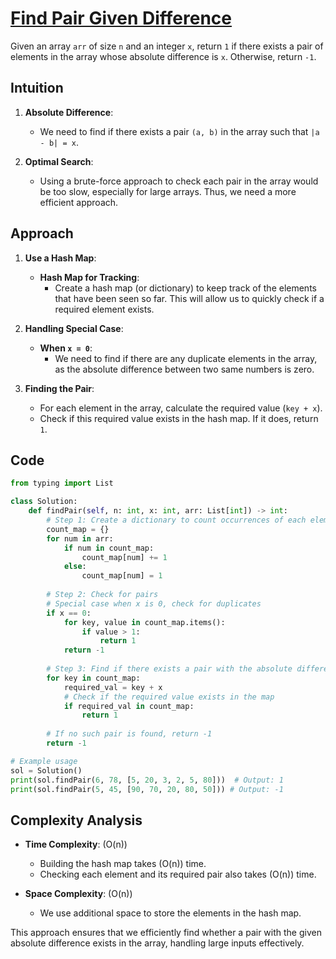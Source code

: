 # [Find Pair Given Difference](https://www.geeksforgeeks.org/problems/find-pair-given-difference1559/1)

Given an array `arr` of size `n` and an integer `x`, return `1` if there exists a pair of elements in the array whose absolute difference is `x`. Otherwise, return `-1`.

## Intuition

1. **Absolute Difference**:
   - We need to find if there exists a pair `(a, b)` in the array such that `|a - b| = x`.

2. **Optimal Search**:
   - Using a brute-force approach to check each pair in the array would be too slow, especially for large arrays. Thus, we need a more efficient approach.

## Approach

1. **Use a Hash Map**:
   - **Hash Map for Tracking**:
     - Create a hash map (or dictionary) to keep track of the elements that have been seen so far. This will allow us to quickly check if a required element exists.
   
2. **Handling Special Case**:
   - **When `x = 0`**:
     - We need to find if there are any duplicate elements in the array, as the absolute difference between two same numbers is zero.

3. **Finding the Pair**:
   - For each element in the array, calculate the required value (`key + x`).
   - Check if this required value exists in the hash map. If it does, return `1`.

## Code

```python
from typing import List

class Solution:
    def findPair(self, n: int, x: int, arr: List[int]) -> int:
        # Step 1: Create a dictionary to count occurrences of each element
        count_map = {}
        for num in arr:
            if num in count_map:
                count_map[num] += 1
            else:
                count_map[num] = 1
        
        # Step 2: Check for pairs
        # Special case when x is 0, check for duplicates
        if x == 0:
            for key, value in count_map.items():
                if value > 1:
                    return 1
            return -1
        
        # Step 3: Find if there exists a pair with the absolute difference x
        for key in count_map:
            required_val = key + x
            # Check if the required value exists in the map
            if required_val in count_map:
                return 1
        
        # If no such pair is found, return -1
        return -1

# Example usage
sol = Solution()
print(sol.findPair(6, 78, [5, 20, 3, 2, 5, 80]))  # Output: 1
print(sol.findPair(5, 45, [90, 70, 20, 80, 50])) # Output: -1
```

## Complexity Analysis

- **Time Complexity**: \(O(n)\)
  - Building the hash map takes \(O(n)\) time.
  - Checking each element and its required pair also takes \(O(n)\) time.

- **Space Complexity**: \(O(n)\)
  - We use additional space to store the elements in the hash map.

This approach ensures that we efficiently find whether a pair with the given absolute difference exists in the array, handling large inputs effectively.

